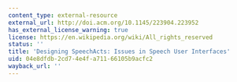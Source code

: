 ```yaml
---
content_type: external-resource
external_url: http://doi.acm.org/10.1145/223904.223952
has_external_license_warning: true
license: https://en.wikipedia.org/wiki/All_rights_reserved
status: ''
title: 'Designing SpeechActs: Issues in Speech User Interfaces'
uid: 04e8dfdb-2cd7-4e4f-a711-66105b9acfc2
wayback_url: ''
---
```

